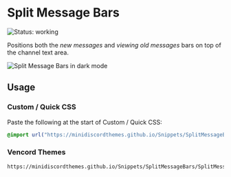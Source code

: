 # Split Message Bars
![Status: working](https://img.shields.io/badge/status-working-green)

Positions both the *new messages* and *viewing old messages* bars on top of the channel text area.

![Split Message Bars in dark mode](https://minidiscordthemes.github.io/Snippets/SplitMessageBars/preview.avif)

## Usage
### Custom / Quick CSS
Paste the following at the start of Custom / Quick CSS:
```css
@import url("https://minidiscordthemes.github.io/Snippets/SplitMessageBars/SplitMessageBars.css");
```
### Vencord Themes
```
https://minidiscordthemes.github.io/Snippets/SplitMessageBars/SplitMessageBars.css
```